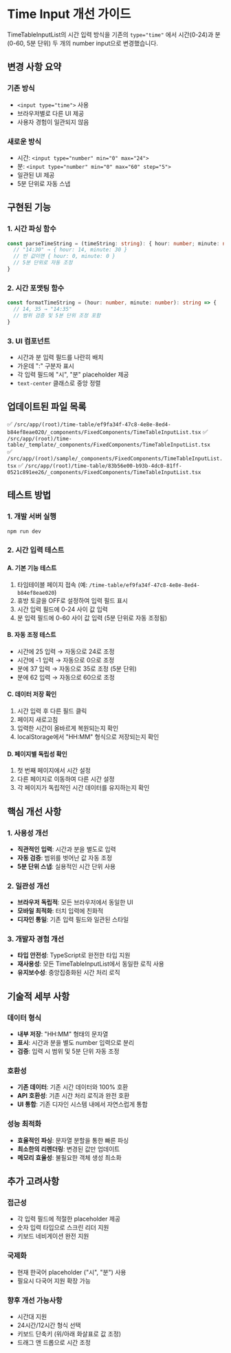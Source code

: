 # Time Input 개선 가이드

TimeTableInputList의 시간 입력 방식을 기존의 `type="time"` 에서 시간(0-24)과 분(0-60, 5분 단위) 두 개의 number input으로 변경했습니다.

## 변경 사항 요약

### 기존 방식
- `<input type="time">` 사용
- 브라우저별로 다른 UI 제공
- 사용자 경험이 일관되지 않음

### 새로운 방식
- 시간: `<input type="number" min="0" max="24">` 
- 분: `<input type="number" min="0" max="60" step="5">`
- 일관된 UI 제공
- 5분 단위로 자동 스냅

## 구현된 기능

### 1. 시간 파싱 함수
```typescript
const parseTimeString = (timeString: string): { hour: number; minute: number } => {
  // "14:30" → { hour: 14, minute: 30 }
  // 빈 값이면 { hour: 0, minute: 0 }
  // 5분 단위로 자동 조정
}
```

### 2. 시간 포맷팅 함수
```typescript
const formatTimeString = (hour: number, minute: number): string => {
  // 14, 35 → "14:35"
  // 범위 검증 및 5분 단위 조정 포함
}
```

### 3. UI 컴포넌트
- 시간과 분 입력 필드를 나란히 배치
- 가운데 ":" 구분자 표시
- 각 입력 필드에 "시", "분" placeholder 제공
- `text-center` 클래스로 중앙 정렬

## 업데이트된 파일 목록

✅ `/src/app/(root)/time-table/ef9fa34f-47c8-4e8e-8ed4-b84ef8eae020/_components/FixedComponents/TimeTableInputList.tsx`
✅ `/src/app/(root)/time-table/_template/_components/FixedComponents/TimeTableInputList.tsx`  
✅ `/src/app/(root)/sample/_components/FixedComponents/TimeTableInputList.tsx`
✅ `/src/app/(root)/time-table/83b56e00-b93b-4dc0-81ff-0521c891ee26/_components/FixedComponents/TimeTableInputList.tsx`

## 테스트 방법

### 1. 개발 서버 실행
```bash
npm run dev
```

### 2. 시간 입력 테스트

#### A. 기본 기능 테스트
1. 타임테이블 페이지 접속 (예: `/time-table/ef9fa34f-47c8-4e8e-8ed4-b84ef8eae020`)
2. 휴방 토글을 OFF로 설정하여 입력 필드 표시
3. 시간 입력 필드에 0-24 사이 값 입력
4. 분 입력 필드에 0-60 사이 값 입력 (5분 단위로 자동 조정됨)

#### B. 자동 조정 테스트
- 시간에 25 입력 → 자동으로 24로 조정
- 시간에 -1 입력 → 자동으로 0으로 조정
- 분에 37 입력 → 자동으로 35로 조정 (5분 단위)
- 분에 62 입력 → 자동으로 60으로 조정

#### C. 데이터 저장 확인
1. 시간 입력 후 다른 필드 클릭
2. 페이지 새로고침
3. 입력한 시간이 올바르게 복원되는지 확인
4. localStorage에서 "HH:MM" 형식으로 저장되는지 확인

#### D. 페이지별 독립성 확인
1. 첫 번째 페이지에서 시간 설정
2. 다른 페이지로 이동하여 다른 시간 설정
3. 각 페이지가 독립적인 시간 데이터를 유지하는지 확인

## 핵심 개선 사항

### 1. 사용성 개선
- **직관적인 입력**: 시간과 분을 별도로 입력
- **자동 검증**: 범위를 벗어난 값 자동 조정
- **5분 단위 스냅**: 실용적인 시간 단위 사용

### 2. 일관성 개선
- **브라우저 독립적**: 모든 브라우저에서 동일한 UI
- **모바일 최적화**: 터치 입력에 친화적
- **디자인 통일**: 기존 입력 필드와 일관된 스타일

### 3. 개발자 경험 개선
- **타입 안전성**: TypeScript로 완전한 타입 지원
- **재사용성**: 모든 TimeTableInputList에서 동일한 로직 사용
- **유지보수성**: 중앙집중화된 시간 처리 로직

## 기술적 세부 사항

### 데이터 형식
- **내부 저장**: "HH:MM" 형태의 문자열
- **표시**: 시간과 분을 별도 number 입력으로 분리
- **검증**: 입력 시 범위 및 5분 단위 자동 조정

### 호환성
- **기존 데이터**: 기존 시간 데이터와 100% 호환
- **API 호환성**: 기존 시간 처리 로직과 완전 호환
- **UI 통합**: 기존 디자인 시스템 내에서 자연스럽게 통합

### 성능 최적화
- **효율적인 파싱**: 문자열 분할을 통한 빠른 파싱
- **최소한의 리렌더링**: 변경된 값만 업데이트
- **메모리 효율성**: 불필요한 객체 생성 최소화

## 추가 고려사항

### 접근성
- 각 입력 필드에 적절한 placeholder 제공
- 숫자 입력 타입으로 스크린 리더 지원
- 키보드 네비게이션 완전 지원

### 국제화
- 현재 한국어 placeholder ("시", "분") 사용
- 필요시 다국어 지원 확장 가능

### 향후 개선 가능사항
- 시간대 지원
- 24시간/12시간 형식 선택
- 키보드 단축키 (위/아래 화살표로 값 조정)
- 드래그 앤 드롭으로 시간 조정